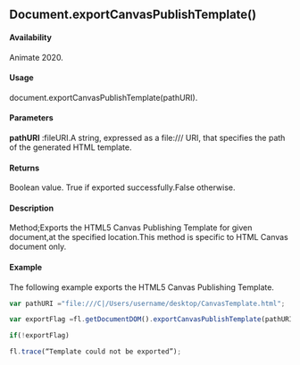 ## Document.exportCanvasPublishTemplate()

#### Availability

Animate 2020.

#### Usage
document.exportCanvasPublishTemplate(pathURI).

#### Parameters

**pathURI** :fileURI.A string, expressed as a file:/// URI, that specifies the path of the generated HTML template.

#### Returns

Boolean value.
True if exported successfully.False otherwise.

#### Description

Method;Exports the HTML5 Canvas Publishing Template for given document,at the specified location.This method is specific to HTML Canvas document only.

#### Example
The following example exports the HTML5 Canvas Publishing Template.

```javascript
var pathURI ="file:///C|/Users/username/desktop/CanvasTemplate.html";

var exportFlag =fl.getDocumentDOM().exportCanvasPublishTemplate(pathURI);

if(!exportFlag)

fl.trace(“Template could not be exported”);

```

